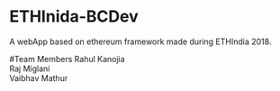 # ETHInida-BCDev
A webApp based on ethereum framework made during ETHIndia 2018.

#Team Members
Rahul Kanojia <br>
Raj Miglani <br>
Vaibhav Mathur 